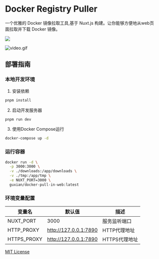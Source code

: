 # Docker Registry Puller

一个优雅的 Docker 镜像拉取工具,基于 Nuxt.js 构建。让你能够方便地从web页面拉取并下载 Docker 镜像。

[![](https://bb-embed.herokuapp.com/embed?v=BV1jS4y1w7SW)](https://player.bilibili.com/player.html?aid=683633468&bvid=BV1jS4y1w7SW&cid=711074429&page=1)

![video.gif](md/video.gif)

## 部署指南

### 本地开发环境

1. 安装依赖
```bash
pnpm install
```

2. 启动开发服务器
```bash
pnpm run dev
```

3. 使用Docker Compose运行
```bash
docker-compose up -d
```

### 运行容器
```bash
docker run -d \
  -p 3000:3000 \
  -v ./downloads:/app/downloads \
  -v ./tmp:/app/tmp \
  -e NUXT_PORT=3000 \
  guxian/docker-pull-in-web:latest
```

### 环境变量配置

| 变量名      | 默认值                | 描述          |
| ----------- | --------------------- | ------------- |
| NUXT_PORT   | 3000                  | 服务监听端口  |
| HTTP_PROXY  | http://127.0.0.1:7890 | HTTP代理地址  |
| HTTPS_PROXY | http://127.0.0.1:7890 | HTTPS代理地址 |


[MIT License](LICENSE)